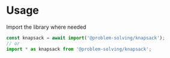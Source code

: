 # Usage

Import the library where needed
```js
const knapsack = await import('@problem-solving/knapsack');
// or
import * as knapsack from '@problem-solving/knapsack';
```

